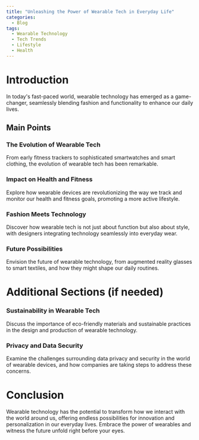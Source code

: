 ```yaml
---
title: "Unleashing the Power of Wearable Tech in Everyday Life"
categories:
  - Blog
tags:
  - Wearable Technology
  - Tech Trends
  - Lifestyle
  - Health
---
```


# Introduction
In today's fast-paced world, wearable technology has emerged as a game-changer, seamlessly blending fashion and functionality to enhance our daily lives.

## Main Points
### The Evolution of Wearable Tech
From early fitness trackers to sophisticated smartwatches and smart clothing, the evolution of wearable tech has been remarkable.

### Impact on Health and Fitness
Explore how wearable devices are revolutionizing the way we track and monitor our health and fitness goals, promoting a more active lifestyle.

### Fashion Meets Technology
Discover how wearable tech is not just about function but also about style, with designers integrating technology seamlessly into everyday wear.

### Future Possibilities
Envision the future of wearable technology, from augmented reality glasses to smart textiles, and how they might shape our daily routines.

# Additional Sections (if needed)
### Sustainability in Wearable Tech
Discuss the importance of eco-friendly materials and sustainable practices in the design and production of wearable technology.

### Privacy and Data Security
Examine the challenges surrounding data privacy and security in the world of wearable devices, and how companies are taking steps to address these concerns.

# Conclusion
Wearable technology has the potential to transform how we interact with the world around us, offering endless possibilities for innovation and personalization in our everyday lives. Embrace the power of wearables and witness the future unfold right before your eyes.